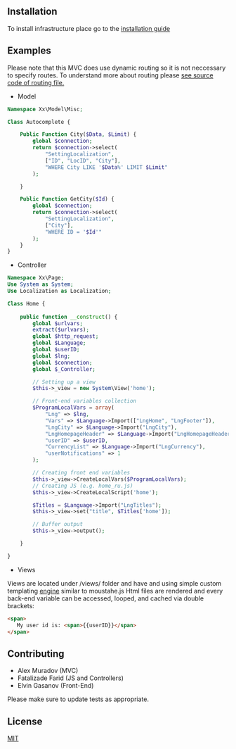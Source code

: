 ## Installation

To install infrastructure place go to the [installation guide](https://github.com/alik116/TerraformDocker_Marketplace)


## Examples

Please note that this MVC does use dynamic routing so it is not neccessary to specify routes. To understand more about routing please [see source code of routing file.](https://github.com/alik116/MarketplaceDemo/blob/master/system/request.php)

* Model

```php
Namespace Xx\Model\Misc;

Class Autocomplete {

    Public Function City($Data, $Limit) {
        global $connection;
        return $connection->select(
            "SettingLocalization", 
            ["ID", "LocID", "City"], 
            "WHERE City LIKE '$Data%' LIMIT $Limit"
        );

    }

    Public Function GetCity($Id) {
        global $connection;
        return $connection->select(
            "SettingLocalization", 
            ["City"], 
            "WHERE ID = '$Id'"
        );
    }
}
```

* Controller

```php
Namespace Xx\Page;
Use System as System;
Use Localization as Localization;

Class Home {
    
    public function __construct() {
        global $urlvars;
        extract($urlvars);
        global $http_request;
        global $Language;
        global $userID;
        global $lng;
        global $connection;
        global $_Controller;

        // Setting up a view
        $this->_view = new System\View('home');

        // Front-end variables collection
        $ProgramLocalVars = array(
            "Lng" => $lng,
            "Vars" => $Language->Import(["LngHome", "LngFooter"]),
            "LngCity" => $Language->Import("LngCity"),
            "LngHomepageHeader" => $Language->Import("LngHomepageHeader"),
            "userID" => $userID,
            "CurrencyList" => $Language->Import("LngCurrency"),
            "userNotifications" => 1
        );

        // Creating front end variables
        $this->_view->CreateLocalVars($ProgramLocalVars);
        // Creating JS (e.g. home_ru.js)
        $this->_view->CreateLocalScript('home');

        $Titles = $Language->Import("LngTitles");
        $this->_view->set("title", $Titles['home']);

        // Buffer output
        $this->_view->output();

    }

}
```
* Views

Views are located under /views/ folder and have and using simple custom templating [engine](https://github.com/alik116/MarketplaceDemo/blob/master/system/view.php) similar to moustahe.js Html files are rendered and every back-end variable can be accessed, looped, and cached via double brackets:

```html
<span>
   My user id is: <span>{{userID}}</span>
</span>
```


## Contributing
* Alex Muradov (MVC)
* Fatalizade Farid (JS and Controllers)
* Elvin Gasanov (Front-End)

Please make sure to update tests as appropriate.

## License
[MIT](https://choosealicense.com/licenses/mit/)